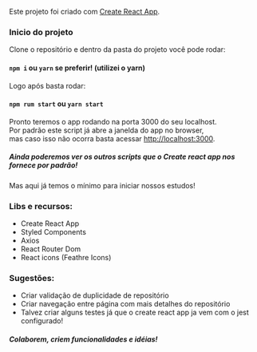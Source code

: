 Este projeto foi criado com [Create React App](https://github.com/facebook/create-react-app).

### Inicio do projeto

Clone o repositório e dentro da pasta do projeto você pode rodar:

#### `npm i` ou `yarn` se preferir! (utilizei o yarn)

Logo após basta rodar:

#### `npm rum start` ou `yarn start`

Pronto teremos o app rodando na porta 3000 do seu localhost.<br />
Por padrão este script já abre a janelda do app no browser,<br />
mas caso isso não ocorra basta acessar [http://localhost:3000](http://localhost:3000).

##### Ainda poderemos ver os outros scripts que o Create react app nos fornece por padrão!

Mas aqui já temos o mínimo para iniciar nossos estudos!

### Libs e recursos:

- Create React App
- Styled Components
- Axios
- React Router Dom
- React icons (Feathre Icons)

### Sugestões:

- Criar validação de duplicidade de repositório
- Criar navegação entre página com mais detalhes do repositório
- Talvez criar alguns testes já que o create react app ja vem com o jest configurado!

##### Colaborem, criem funcionalidades e idéias!
